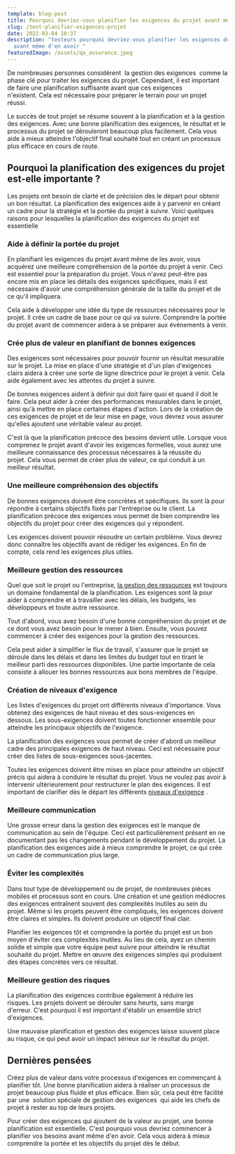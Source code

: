 ```yaml
---
template: blog-post
title: Pourquoi devriez-vous planifier les exigences du projet avant même d'en avoir ?
slug: /test-planifier-exigences-projet
date: 2022-03-04 10:37
description: "testeurs pourquoi devriez-vous planifier les exigences du projet
  avant même d'en avoir "
featuredImage: /assets/qa_assurance.jpeg
---
```

De nombreuses personnes considèrent  la gestion des exigences  comme la phase clé pour traiter les exigences du projet. Cependant, il est important de faire une planification suffisante avant que ces exigences n'existent. Cela est nécessaire pour préparer le terrain pour un projet réussi. 

Le succès de tout projet se résume souvent à la planification et à la gestion des exigences. Avec une bonne planification des exigences, le résultat et le processus du projet se dérouleront beaucoup plus facilement. Cela vous aide à mieux atteindre l'objectif final souhaité tout en créant un processus plus efficace en cours de route. 

## Pourquoi la planification des exigences du projet est-elle importante ?

Les projets ont besoin de clarté et de précision dès le départ pour obtenir un bon résultat. La planification des exigences aide à y parvenir en créant un cadre pour la stratégie et la portée du projet à suivre. Voici quelques raisons pour lesquelles la planification des exigences du projet est essentielle 

### Aide à définir la portée du projet

En planifiant les exigences du projet avant même de les avoir, vous acquérez une meilleure compréhension de la portée du projet à venir. Ceci est essentiel pour la préparation du projet. Vous n'avez peut-être pas encore mis en place les détails des exigences spécifiques, mais il est nécessaire d'avoir une compréhension générale de la taille du projet et de ce qu'il impliquera.

Cela aide à développer une idée du type de ressources nécessaires pour le projet. Il crée un cadre de base pour ce qui va suivre. Comprendre la portée du projet avant de commencer aidera à se préparer aux événements à venir.

### Crée plus de valeur en planifiant de bonnes exigences

Des exigences sont nécessaires pour pouvoir fournir un résultat mesurable sur le projet. La mise en place d'une stratégie et d'un plan d'exigences clairs aidera à créer une sorte de ligne directrice pour le projet à venir. Cela aide également avec les attentes du projet à suivre. 

De bonnes exigences aident à définir qui doit faire quoi et quand il doit le faire. Cela peut aider à créer des performances mesurables dans le projet, ainsi qu'à mettre en place certaines étapes d'action. Lors de la création de ces exigences de projet et de leur mise en page, vous devrez vous assurer qu'elles ajoutent une véritable valeur au projet. 

C'est là que la planification précoce des besoins devient utile. Lorsque vous comprenez le projet avant d'avoir les exigences formelles, vous aurez une meilleure connaissance des processus nécessaires à la réussite du projet. Cela vous permet de créer plus de valeur, ce qui conduit à un meilleur résultat. 

### Une meilleure compréhension des objectifs

De bonnes exigences doivent être concrètes et spécifiques. Ils sont là pour répondre à certains objectifs fixés par l'entreprise ou le client. La planification précoce des exigences vous permet de bien comprendre les objectifs du projet pour créer des exigences qui y répondent.

Les exigences doivent pouvoir résoudre un certain problème. Vous devrez donc connaître les objectifs avant de rédiger les exigences. En fin de compte, cela rend les exigences plus utiles.

### Meilleure gestion des ressources

Quel que soit le projet ou l'entreprise, [la gestion des ressources](https://en.wikipedia.org/wiki/Resource_management) est toujours un domaine fondamental de la planification. Les exigences sont là pour aider à comprendre et à travailler avec les délais, les budgets, les développeurs et toute autre ressource. 

Tout d'abord, vous avez besoin d'une bonne compréhension du projet et de ce dont vous avez besoin pour le mener à bien. Ensuite, vous pouvez commencer à créer des exigences pour la gestion des ressources. 

Cela peut aider à simplifier le flux de travail, s'assurer que le projet se déroule dans les délais et dans les limites du budget tout en tirant le meilleur parti des ressources disponibles. Une partie importante de cela consiste à allouer les bonnes ressources aux bons membres de l'équipe.

### Création de niveaux d'exigence

Les listes d'exigences du projet ont différents niveaux d'importance. Vous obtenez des exigences de haut niveau et des sous-exigences en dessous. Les sous-exigences doivent toutes fonctionner ensemble pour atteindre les principaux objectifs de l'exigence. 

La planification des exigences vous permet de créer d'abord un meilleur cadre des principales exigences de haut niveau. Ceci est nécessaire pour créer des listes de sous-exigences sous-jacentes. 

Toutes les exigences doivent être mises en place pour atteindre un objectif précis qui aidera à conduire le résultat du projet. Vous ne voulez pas avoir à intervenir ultérieurement pour restructurer le plan des exigences. Il est important de clarifier dès le départ les différents [niveaux d'exigence](https://reqtest.com/recorded-webinar-new-requirements-module/) .

### Meilleure communication

Une grosse erreur dans la gestion des exigences est le manque de communication au sein de l'équipe. Ceci est particulièrement présent en ne documentant pas les changements pendant le développement du projet. La planification des exigences aide à mieux comprendre le projet, ce qui crée un cadre de communication plus large.

### Éviter les complexités

Dans tout type de développement ou de projet, de nombreuses pièces mobiles et processus sont en cours. Une création et une gestion médiocres des exigences entraînent souvent des complexités inutiles au sein du projet. Même si les projets peuvent être compliqués, les exigences doivent être claires et simples. Ils doivent produire un objectif final clair.

Planifier les exigences tôt et comprendre la portée du projet est un bon moyen d'éviter ces complexités inutiles. Au lieu de cela, ayez un chemin solide et simple que votre équipe peut suivre pour atteindre le résultat souhaité du projet. Mettre en œuvre des exigences simples qui produisent des étapes concrètes vers ce résultat.

### Meilleure gestion des risques

La planification des exigences contribue également à réduire les risques. Les projets doivent se dérouler sans heurts, sans marge d'erreur. C'est pourquoi il est important d'établir un ensemble strict d'exigences. 

Une mauvaise planification et gestion des exigences laisse souvent place au risque, ce qui peut avoir un impact sérieux sur le résultat du projet.

## Dernières pensées

Créez plus de valeur dans votre processus d'exigences en commençant à planifier tôt. Une bonne planification aidera à réaliser un processus de projet beaucoup plus fluide et plus efficace. Bien sûr, cela peut être facilité par une  solution spéciale de gestion des exigences  qui aide les chefs de projet à rester au top de leurs projets. 

Pour créer des exigences qui ajoutent de la valeur au projet, une bonne planification est essentielle. C'est pourquoi vous devriez commencer à planifier vos besoins avant même d'en avoir. Cela vous aidera à mieux comprendre la portée et les objectifs du projet dès le début.